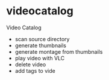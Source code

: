 # videocatalog
Video Catalog

- scan source directory
- generate thumbnails
- generate montage from thumbnails
- play video with VLC
- delete video
- add tags to vide
